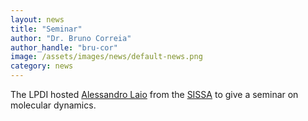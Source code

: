 ```yaml
---
layout: news
title: "Seminar"
author: "Dr. Bruno Correia"
author_handle: "bru-cor"
image: /assets/images/news/default-news.png
category: news
---
```

The LPDI hosted [Alessandro Laio][1] from the [SISSA][2] to give a seminar on molecular dynamics. 

[1]: https://people.sissa.it/~laio/
[2]: /https://www.sissa.it/


